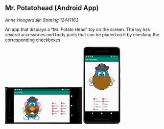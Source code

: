 ## Mr. Potatohead (Android App)


*Anne Hoogerduijn Strating*
*12441163*



An app that displays a “Mr. Potato Head” toy on the screen. The toy has several accessories and body parts that 
can be placed on it by checking the corresponding checkboxes.  

<img src="https://github.com/AnneHS/Mr.-Potatohead/blob/master/app/doc/landscape.PNG" height="15%" width="50%"/>        <img
src="https://github.com/AnneHS/Mr.-Potatohead/blob/master/app/doc/portret.PNG" height="15%" width="24%"/> 

